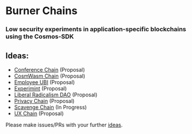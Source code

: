 # Burner Chains
### Low security experiments in application-specific blockchains using the Cosmos-SDK

## Ideas:
 * [Conference Chain](/ideas/conference-chain.md) (Proposal)
 * [CosmWasm Chain](/ideas/cosmwasm-chain.md) (Proposal)
 * [Employee UBI](/ideas/employee-ubi.md) (Proposal)
 * [Experimint](/ideas/experimint.md) (Proposal)
 * [Liberal Radicalism DAO](/ideas/lr-dao.md) (Proposal)
 * [Privacy Chain](/ideas/privacy-chain.md) (Proposal)
 * [Scavenge Chain](/ideas/scavenge-chain.md) (In Progress)
 * [UX Chain](/ideas/ux-chain.md) (Proposal)

Please make issues/PRs with your further [ideas](https://github.com/allinbits/burner-chains/tree/master/ideas).
